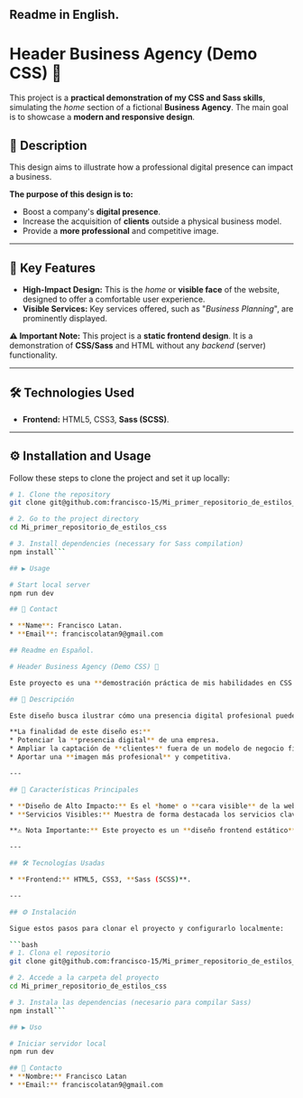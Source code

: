 ## Readme in English.

# Header Business Agency (Demo CSS) 🎨

This project is a **practical demonstration of my CSS and Sass skills**, simulating the *home* section of a fictional **Business Agency**. The main goal is to showcase a **modern and responsive design**.

## 📝 Description

This design aims to illustrate how a professional digital presence can impact a business.

**The purpose of this design is to:**
* Boost a company's **digital presence**.
* Increase the acquisition of **clients** outside a physical business model.
* Provide a **more professional** and competitive image.

---

## 🌟 Key Features

* **High-Impact Design:** This is the *home* or **visible face** of the website, designed to offer a comfortable user experience.
* **Visible Services:** Key services offered, such as "*Business Planning*", are prominently displayed.

**⚠️ Important Note:** This project is a **static frontend design**. It is a demonstration of **CSS/Sass** and HTML without any *backend* (server) functionality.

---

## 🛠️ Technologies Used

* **Frontend:** HTML5, CSS3, **Sass (SCSS)**.

---

## ⚙️ Installation and Usage

Follow these steps to clone the project and set it up locally:

```bash
# 1. Clone the repository
git clone git@github.com:francisco-15/Mi_primer_repositorio_de_estilos_css.git

# 2. Go to the project directory
cd Mi_primer_repositorio_de_estilos_css 

# 3. Install dependencies (necessary for Sass compilation)
npm install```

## ▶️ Usage

# Start local server
npm run dev

## 📧 Contact

* **Name**: Francisco Latan.
* **Email**: franciscolatan9@gmail.com

## Readme en Español.

# Header Business Agency (Demo CSS) 🎨

Este proyecto es una **demostración práctica de mis habilidades en CSS y Sass**, simulando la sección *home* de una **Agencia de Negocios** ficticia. El objetivo principal es mostrar un diseño moderno y responsivo.

## 📝 Descripción

Este diseño busca ilustrar cómo una presencia digital profesional puede impactar en un negocio.

**La finalidad de este diseño es:**
* Potenciar la **presencia digital** de una empresa.
* Ampliar la captación de **clientes** fuera de un modelo de negocio físico.
* Aportar una **imagen más profesional** y competitiva.

---

## 🌟 Características Principales

* **Diseño de Alto Impacto:** Es el *home* o **cara visible** de la web, diseñado para ofrecer una experiencia de usuario confortable.
* **Servicios Visibles:** Muestra de forma destacada los servicios clave ofrecidos, como "*Business Planning*".

**⚠️ Nota Importante:** Este proyecto es un **diseño frontend estático**. Es una demostración de **CSS/Sass** y HTML sin ninguna funcionalidad de *backend* (servidor).

---

## 🛠️ Tecnologías Usadas

* **Frontend:** HTML5, CSS3, **Sass (SCSS)**.

---

## ⚙️ Instalación

Sigue estos pasos para clonar el proyecto y configurarlo localmente:

```bash
# 1. Clona el repositorio
git clone git@github.com:francisco-15/Mi_primer_repositorio_de_estilos_css.git

# 2. Accede a la carpeta del proyecto
cd Mi_primer_repositorio_de_estilos_css 

# 3. Instala las dependencias (necesario para compilar Sass)
npm install```

## ▶️ Uso

# Iniciar servidor local
npm run dev

## 📧 Contacto
* **Nombre:** Francisco Latan
* **Email:** franciscolatan9@gmail.com
